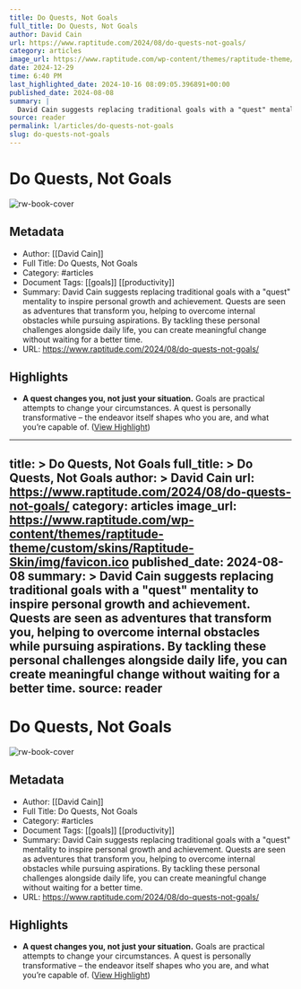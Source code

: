 ```yaml
---
title: Do Quests, Not Goals
full_title: Do Quests, Not Goals
author: David Cain
url: https://www.raptitude.com/2024/08/do-quests-not-goals/
category: articles
image_url: https://www.raptitude.com/wp-content/themes/raptitude-theme/custom/skins/Raptitude-Skin/img/favicon.ico
date: 2024-12-29
time: 6:40 PM
last_highlighted_date: 2024-10-16 08:09:05.396891+00:00
published_date: 2024-08-08
summary: |
  David Cain suggests replacing traditional goals with a "quest" mentality to inspire personal growth and achievement. Quests are seen as adventures that transform you, helping to overcome internal obstacles while pursuing aspirations. By tackling these personal challenges alongside daily life, you can create meaningful change without waiting for a better time.
source: reader
permalink: l/articles/do-quests-not-goals
slug: do-quests-not-goals
---
```

# Do Quests, Not Goals

![rw-book-cover](https://www.raptitude.com/wp-content/themes/raptitude-theme/custom/skins/Raptitude-Skin/img/favicon.ico)

## Metadata
- Author: [[David Cain]]
- Full Title: Do Quests, Not Goals
- Category: #articles
- Document Tags: [[goals]] [[productivity]] 
- Summary: David Cain suggests replacing traditional goals with a "quest" mentality to inspire personal growth and achievement. Quests are seen as adventures that transform you, helping to overcome internal obstacles while pursuing aspirations. By tackling these personal challenges alongside daily life, you can create meaningful change without waiting for a better time.
- URL: https://www.raptitude.com/2024/08/do-quests-not-goals/

## Highlights
- **A quest changes you, not just your situation.** Goals are practical attempts to change your circumstances. A quest is personally transformative – the endeavor itself shapes who you are, and what you’re capable of. ([View Highlight](https://read.readwise.io/read/01jaa5z57nf5swx6ajy48g5jxr))


---
title: >
  Do Quests, Not Goals
full_title: >
  Do Quests, Not Goals
author: >
  David Cain
url: https://www.raptitude.com/2024/08/do-quests-not-goals/
category: articles
image_url: https://www.raptitude.com/wp-content/themes/raptitude-theme/custom/skins/Raptitude-Skin/img/favicon.ico
published_date: 2024-08-08
summary: >
  David Cain suggests replacing traditional goals with a "quest" mentality to inspire personal growth and achievement. Quests are seen as adventures that transform you, helping to overcome internal obstacles while pursuing aspirations. By tackling these personal challenges alongside daily life, you can create meaningful change without waiting for a better time.
source: reader
---
# Do Quests, Not Goals

![rw-book-cover](https://www.raptitude.com/wp-content/themes/raptitude-theme/custom/skins/Raptitude-Skin/img/favicon.ico)

## Metadata
- Author: [[David Cain]]
- Full Title: Do Quests, Not Goals
- Category: #articles
- Document Tags: [[goals]] [[productivity]] 
- Summary: David Cain suggests replacing traditional goals with a "quest" mentality to inspire personal growth and achievement. Quests are seen as adventures that transform you, helping to overcome internal obstacles while pursuing aspirations. By tackling these personal challenges alongside daily life, you can create meaningful change without waiting for a better time.
- URL: https://www.raptitude.com/2024/08/do-quests-not-goals/

## Highlights
- **A quest changes you, not just your situation.** Goals are practical attempts to change your circumstances. A quest is personally transformative – the endeavor itself shapes who you are, and what you’re capable of. ([View Highlight](https://read.readwise.io/read/01jaa5z57nf5swx6ajy48g5jxr))


